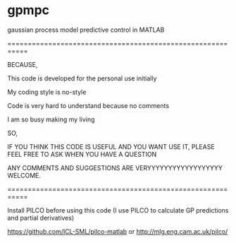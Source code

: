 # gpmpc
gaussian process model predictive control in MATLAB

===========================================================

BECAUSE,

This code is developed for the personal use initially

My coding style is no-style

Code is very hard to understand because no comments

I am so busy making my living

SO,

IF YOU THINK THIS CODE IS USEFUL AND YOU WANT USE IT, PLEASE FEEL FREE TO ASK WHEN YOU HAVE A QUESTION

ANY COMMENTS AND SUGGESTIONS ARE VERYYYYYYYYYYYYYYYYYY WELCOME.

===========================================================

Install PILCO before using this code (I use PILCO to calculate GP predictions and partial derivatives)

https://github.com/ICL-SML/pilco-matlab or http://mlg.eng.cam.ac.uk/pilco/
